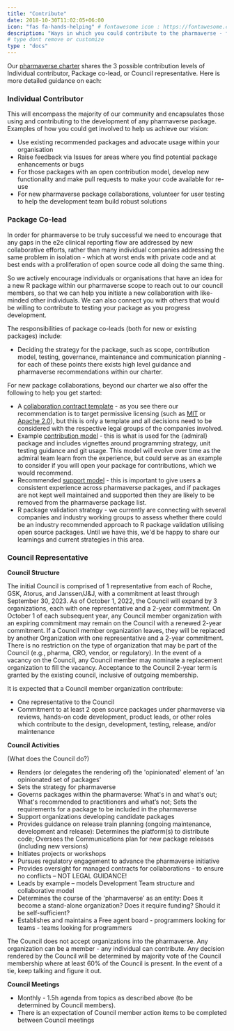 ```yaml
---
title: "Contribute"
date: 2018-10-30T11:02:05+06:00
icon: "fas fa-hands-helping" # fontawesome icon : https://fontawesome.com/icons
description: "Ways in which you could contribute to the pharmaverse - for new or existing packages."
# type dont remove or customize
type : "docs"
---
```


Our [pharmaverse charter](https://pharmaverse.org/charter/) shares the 3 possible contribution levels of Individual contributor, Package co-lead, or Council representative. 
Here is more detailed guidance on each:

### Individual Contributor

This will encompass the majority of our community and encapsulates those using and contributing to the development of any pharmaverse package. Examples of how you could get involved to help us achieve our vision:
* Use existing recommended packages and advocate usage within your organisation
* Raise feedback via Issues for areas where you find potential package enhancements or bugs
* For those packages with an open contribution model, develop new functionality and make pull requests to make your code available for re-use
* For new pharmaverse package collaborations, volunteer for user testing to help the development team build robust solutions

### Package Co-lead

In order for pharmaverse to be truly successful we need to encourage that any gaps in the e2e clinical reporting flow are addressed by new collaborative efforts, rather than many individual companies addressing the same problem in isolation - which at worst ends with private code and at best ends with a proliferation of open source code all doing the same thing.

So we actively encourage individuals or organisations that have an idea for a new R package within our pharmaverse scope to reach out to our council members, so that we can help you initiate a new collaboration with like-minded other individuals. We can also connect you with others that would be willing to contribute to testing your package as you progress development.

The responsibilities of package co-leads (both for new or existing packages) include:
* Deciding the strategy for the package, such as scope, contribution model, testing, governance, maintenance and communication planning - for each of these points there exists high level guidance and pharmaverse recommendations within our charter.

For new package collaborations, beyond our charter we also offer the following to help you get started:
* A [collaboration contract template](https://github.com/pharmaverse/pharmaverse/blob/main/content/contribute/Pharmaverse%20Collaborative%20Agreement%20(template).docx) - as you see there our recommendation is to target permissive licensing (such as [MIT](https://opensource.org/licenses/MIT) or [Apache 2.0](https://opensource.org/licenses/Apache-2.0)), but this is only a template and all decisions need to be considered with the respective legal groups of the companies involved.
* Example [contribution model](https://roche-gsk.github.io/admiral/articles/contribution_model.html) - this is what is used for the {admiral} package and includes vignettes around programming strategy, unit testing guidance and git usage. This model will evolve over time as the admiral team learn from the experience, but could serve as an example to consider if you will open your package for contributions, which we would recommend.
* Recommended [support model](https://pharmaverse.org/support/) - this is important to give users a consistent experience across pharmaverse packages, and if packages are not kept well maintained and supported then they are likely to be removed from the pharmaverse package list.
* R package validation strategy - we currently are connecting with several companies and industry working groups to assess whether there could be an industry recommended approach to R package validation utilising open source packages. Until we have this, we'd be happy to share our learnings and current strategies in this area.

### Council Representative

**Council Structure**

The initial Council is comprised of 1 representative from each of Roche, GSK, Atorus, and Janssen/J&J, with a commitment at least through September 30, 2023. As of October 1, 2022, the Council will expand by 3 organizations, each with one representative and a 2-year commitment. On October 1 of each subsequent year, any Council member organization with an expiring commitment may remain on the Council with a renewed 2-year commitment. If a Council member organization leaves, they will be replaced by another Organization with one representative and a 2-year commitment. There is no restriction on the type of organization that may be part of the Council (e.g., pharma, CRO, vendor, or regulatory). In the event of a vacancy on the Council, any Council member may nominate a replacement organization to fill the vacancy. Acceptance to the Council 2-year term is granted by the existing council, inclusive of outgoing membership. 

It is expected that a Council member organization contribute:
*	One representative to the Council
*	Commitment to at least 2 open source packages under pharmaverse via reviews, hands-on code development, product leads, or other roles which contribute to the design, development, testing, release, and/or maintenance     
 
**Council Activities** 

(What does the Council do?)
*	Renders (or delegates the rendering of) the 'opinionated' element of 'an opinionated set of packages'
*	Sets the strategy for pharmaverse
*	Governs packages within the pharmaverse: What's in and what's out; What's recommended to practitioners and what’s not; Sets the requirements for a package to be included in the pharmaverse
*	Support organizations developing candidate packages
*	Provides guidance on release train planning (ongoing maintenance, development and release): Determines the platform(s) to distribute code; Oversees the Communications plan for new package releases (including new versions)
*	Initiates projects or workshops
*	Pursues regulatory engagement to advance the pharmaverse initiative
*	Provides oversight for managed contracts for collaborations - to ensure no conflicts – NOT LEGAL GUIDANCE!
*	Leads by example – models Development Team structure and collaborative model
*	Determines the course of the 'pharmaverse' as an entity:	Does it become a stand-alone organization? Does it require funding?	Should it be self-sufficient?
*	Establishes and maintains a Free agent board - programmers looking for teams - teams looking for programmers

The Council does not accept organizations into the pharmaverse. Any organization can be a member - any individual can contribute.
Any decision rendered by the Council will be determined by majority vote of the Council membership where at least 60% of the Council is present. In the event of a tie, keep talking and figure it out.

**Council Meetings** 

*	Monthly - 1.5h agenda from topics as described above (to be determined by Council members).      
*	There is an expectation of Council member action items to be completed between Council meetings
